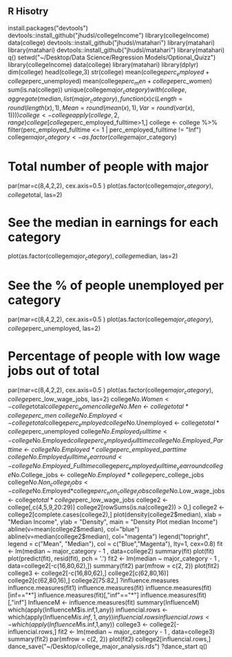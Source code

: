 
## R Hisotry
install.packages("devtools")
devtools::install_github("jhudsl/collegeIncome")
library(collegeIncome)
data(college)
devtools::install_github("jhudsl/matahari")
library(matahari)
library(matahari)
devtools::install_github("jhudsl/matahari")
library(matahari)
q()
setwd("~/Desktop/Data Science/Regression Models/Optional_Quizz")
library(collegeIncome)
data(college)
library(matahari)
library(dplyr)
dim(college)
head(college,3)
str(college)
mean(college$perc_employed+college$perc_unemployed)
mean(college$perc_men + college$perc_women)
sum(is.na(college))
unique(college$major_category)
with(college,aggregate(median,list(major_category), function(x) {c(Length= round(length(x),1) , Mean= round(mean(x),1), Var= round(var(x),1) )} ))
college <- college %>% filter(major_category != "Interdisciplinary")
apply(college,2,range)
college[college$perc_employed_fulltime>1,]
college <- college %>% filter(perc_employed_fulltime <= 1 | perc_employed_fulltime != "Inf")
college$major_category <- as.factor(college$major_category)
# Total number of people with major
par(mar=c(8,4,2,2), cex.axis=0.5 )
plot(as.factor(college$major_category),college$total, las=2)
# See the median in earnings for each category
plot(as.factor(college$major_category), college$median, las=2)
# See the % of people unemployed per category
par(mar=c(8,4,2,2), cex.axis=0.5 )
plot(as.factor(college$major_category),college$perc_unemployed, las=2)
# Percentage of people with low wage jobs out of total
par(mar=c(8,4,2,2), cex.axis=0.5 )
plot(as.factor(college$major_category),college$perc_low_wage_jobs, las=2)
college$No.Women <- college$total*college$perc_women
college$No.Men <- college$total*college$perc_men
college$No.Employed <- college$total*college$perc_employed
college$No.Unemployed <- college$total*college$perc_unemployed
college$No.Employed_Fulltime <- college$No.Employed*college$perc_employed_fulltime
college$No.Employed_Parttime <- college$No.Employed*college$perc_employed_parttime
college$No.Employed_fulltime_yearround <- college$No.Employed_Fulltime*college$perc_employed_fulltime_yearround
college$No.College_jobs <- college$No.Employed*college$perc_college_jobs
college$No.Non_college_jobs <- college$No.Employed*college$perc_non_college_jobs
college$No.Low_wage_jobs <- college$total*college$perc_low_wage_jobs
college2 <- college[,c(4,5,9,20:29)]
college2[rowSums(is.na(college2)) > 0,]
college2 <- college2[complete.cases(college2),]
plot(density(college2$median), xlab = "Median Income", ylab = "Density", main = "Density Plot median Income")
abline(v=mean(college2$median), col="blue")
abline(v=median(college2$median), col="magenta")
legend("topright", legend = c("Mean", "Median"), col = c("Blue","Magenta"), lty=1, cex=0.8)
fit <- lm(median ~ major_category - 1 , data=college2)
summary(fit)
plot(fit)
plot(predict(fit), resid(fit), pch = '.')
fit2 <- lm(median ~ major_category - 1 , data=college2[-c(16,80,62),])
summary(fit2)
par(mfrow = c(2, 2))
plot(fit2)
college3 <- college2[-c(16,80,62),]
college2[c(62,80,16)]
college2[c(62,80,16),]
college2[75:82,]
?influence.measures
influence.measures(fit1)
influence.measures(fit)
influence.measures(fit)[inf=="*"]
influence.measures(fit)[,"inf"=="*"]
influence.measures(fit)[,"inf"]
InfluenceM <- influence.measures(fit)
summary(InfluenceM)
which(apply(InfluenceM$is.inf,1,any))
influencial.rows <- which(apply(InfluenceM$is.inf,1,any))
influencial.rows
influencial.rows <- which(apply(InfluenceM$is.inf,1,any))
college3 <- college2[-influencial.rows,]
fit2 <- lm(median ~ major_category - 1 , data=college3)
summary(fit2)
par(mfrow = c(2, 2))
plot(fit2)
college2[influencial.rows,]
dance_save("~/Desktop/college_major_analysis.rds")
?dance_start
q()